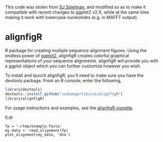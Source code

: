 This code was stolen from [SJ Spielman](https://github.com/sjspielman/alignfigR), and modified so as to make it compatible with recent changes to ggplot2 v2.X, while at the same time making it work with lowercase nucleotides (e.g. in MAFFT output).

# alignfigR
R package for creating multiple sequence alignment figures.
Using the endless power of [ggplot2](http://ggplot2.org), alignfigR creates colorful graphical representations of your sequence alignments.
alignfigR will provide you with a ggplot object which you can further customize however you wish.

To install and launch alignfigR, you'll need to make sure you have the devtools package. From an R console, enter the following,
```r
library(devtools)
devtools::install_github("viehwegerlib/vis/alignfigR")
library(alignfigR)
```

For usage instructions and examples, see the [alignfigR vignette](http://htmlpreview.github.io/?https://github.com/sjspielman/alignfigR/blob/master/vignettes/introduction.html).

tl;dr

```
fp = '~/tmp/example.fasta'
my_data <- read_alignment(fp)
plot_alignment(my_data, 'dna')
```
